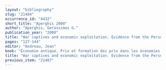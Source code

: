 ```yaml
---
layout: "bibliography"
slug: "21484"
occurrence_id: "4432"
short_title: "Aperghis 2000"
author: "Aperghis, Gerassimos G."
publication_year: "2000"
title: "War captives and economic exploitation. Evidence from the Persepolis Fortification Tablets"
pages: "127-144"
editor: "Andreau, Jean"
book: "Économie antique. Prix et formation des prix dans les économies antiques, Entretiens d´Archéologie et d´Histoire 5 (Saint-Bertrand-de-Comminges)"
title: "War captives and economic exploitation. Evidence from the Persepolis Fortification Tablets"
previous_item: "21487"
---
```

